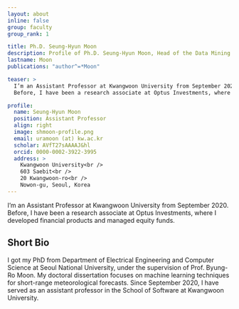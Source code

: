 ```yaml
---
layout: about
inline: false
group: faculty
group_rank: 1

title: Ph.D. Seung-Hyun Moon
description: Profile of Ph.D. Seung-Hyun Moon, Head of the Data Mining Lab.
lastname: Moon
publications: "author^=*Moon"

teaser: >
  I’m an Assistant Professor at Kwangwoon University from September 2020.
  Before, I have been a research associate at Optus Investments, where I developed financial products and managed equity funds.

profile:
  name: Seung-Hyun Moon
  position: Assistant Professor
  align: right
  image: shmoon-profile.png
  email: uramoon (at) kw.ac.kr
  scholar: AVfT27sAAAAJ&hl
  orcid: 0000-0002-3922-3995
  address: >
    Kwangwoon University<br />
    603 Saebit<br />
    20 Kwangwoon-ro<br />
    Nowon-gu, Seoul, Korea
---
```


I’m an Assistant Professor at Kwangwoon University from September 2020.
Before, I have been a research associate at Optus Investments, where I developed financial products and managed equity funds.

## Short Bio

I got my PhD from Department of Electrical Engineering and Computer Science at Seoul National University, under the supervision of Prof. Byung-Ro Moon. My doctoral dissertation focuses on machine learning techniques for short-range meteorological forecasts. Since September 2020, I have served as an assistant professor in the School of Software at Kwangwoon University.
